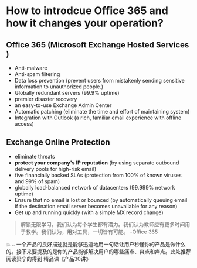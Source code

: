 # How to introdcue Office 365 and how it changes your operation? 

## Office 365 (Microsoft Exchange Hosted Services )
* Anti-malware 
* Anti-spam filtering
* Data loss prevention (prevent users from mistakenly sending sensitive information to unauthorized people.) 
* Globally redundant servers (99.9% uptime) 
* premier disaster recovery
* an easy-to-use Exchange Admin Center
* Automatic patching (eliminate the time and effort of maintaining system)
* Integration with Outlook (a rich, familiar email experience with offline access)

## Exchange Online Protection 
- eliminate threats 
- **protect your company's IP reputation** (by using separate outbound delivery pools for high-risk email)
- five financially backed SLAs (protection from 100% of known viruses and 99% of spam)
- globally load-balanced network of datacenters (99.999% network uptime)
- Ensure that no email is lost or bounced (by automatically queuing email if the destination email server becomes unavailable for any reason)
- Get up and running quickly (with a simple MX record change)

> 解锁无限学习。我们认为每个学生都有潜力。我们认为教师应有更多时间用于教学。我们认为，用对工具，一切皆有可能。
> -Office 365



:boom: ..
一个产品的良好描述就是能够迅速地用一句话让用户秒懂你的产品是做什么的。接下来要提及的是你的产品能够解决用户的哪些痛点、爽点和痒点。此处推荐阅读梁宁的得到
精品课《产品30讲》

